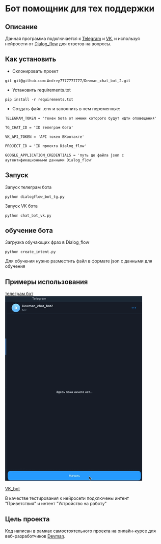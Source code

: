 # Бот помощник для тех поддержки

## Описание
Данная программа подключается к  [Telegram](https://telegram.org/) и [VK](https://vk.com), и используя нейросети от [Dialog_flow](https://dialogflow.cloud.google.com) для ответов на вопросы.
## Как установить
 - Склонировать проект
```shell
git git@github.com:Andrey7777777777/Dewman_chat_bot_2.git
```
 - Установить requirements.txt
```shell
pip install -r requirements.txt
```
 - Создать файл .env и заполнить в нем переменные:
 
```dotenv
TELEGRAM_TOKEN = 'токен бота от имени которого будут идти оповещения'
```
```dotenv
TG_CHAT_ID = 'ID телеграм бота'
```
```dotenv
VK_API_TOKEN = 'API токен ВКонтакте'
```
```dotenv
PROJECT_ID = 'ID проекта Dialog_flow'
```
```dotenv
GOOGLE_APPLICATION_CREDENTIALS = 'путь до файла json c аутентификационными данными Dialog_flow'
```
## Запуск
Запуск телеграм бота
```shell
python dialogflow_bot_tg.py
```
Запуск VK бота
```shell
python chat_bot_vk.py
```
## обучение бота
Загрузка обучающих фраз в Dialog_flow
```shell
python create_intent.py
```
Для обучения нужно разместить файл в формате json с данными для обучения

## Примеры использования
[телеграм бот](https://t.me/Dewman_chat_bot)
![tg_bot](bot_work_record.gif)

[VK_bot](https://vk.com/club221718184)

В качестве тестирования к нейросети подключены интент "Приветствия" и интент "Устройство на работу"

## Цель проекта
Код написан в рамках самостоятельного проекта на онлайн-курсе для веб-разработчиков [Devman](https://dvmn.org).